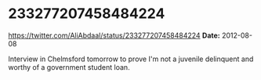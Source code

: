 # 233277207458484224
https://twitter.com/AliAbdaal/status/233277207458484224
**Date:** 2012-08-08

Interview in Chelmsford tomorrow to prove I'm not a juvenile delinquent and worthy of a government student loan.
